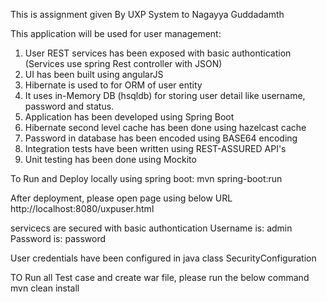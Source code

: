 This is assignment given By UXP System to Nagayya Guddadamth

This application will be used for user management:
1) User REST services has been exposed with basic authontication (Services use spring Rest controller with JSON)
2) UI has been built using angularJS
3) Hibernate is used to for ORM of user entity
4) It uses in-Memory DB (hsqldb) for storing user detail like username, password and status.
5) Application has been developed using Spring Boot
6) Hibernate second level cache has been done using hazelcast cache
7) Password in database has been encoded using BASE64 encoding
8) Integration tests have been written using REST-ASSURED API's
9) Unit testing has been done using Mockito


To Run and Deploy locally using spring boot:
mvn spring-boot:run

After deployment, please open page using below URL
http://localhost:8080/uxpuser.html

servicecs are secured with basic authontication
Username is: admin
Password is: password

User credentials have been configured in java class SecurityConfiguration


TO Run all Test case and create war file, please run the below command
mvn clean install

